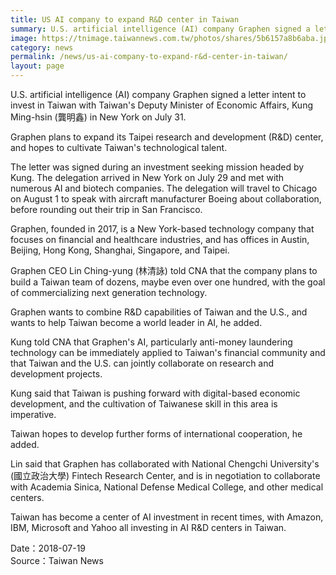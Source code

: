 ```yaml
---
title: US AI company to expand R&D center in Taiwan
summary: U.S. artificial intelligence (AI) company Graphen signed a letter intent to invest in Taiwan with Taiwan's Deputy Minister of Economic Affairs, Kung Ming-hsin (龔明鑫) in New York on July 31
image: https://tnimage.taiwannews.com.tw/photos/shares/5b6157a8b6aba.jpg
category: news
permalink: /news/us-ai-company-to-expand-r&d-center-in-taiwan/
layout: page
---
```

U.S. artificial intelligence (AI) company Graphen signed a letter intent to invest in Taiwan with Taiwan's Deputy Minister of Economic Affairs, Kung Ming-hsin (龔明鑫) in New York on July 31.

Graphen plans to expand its Taipei research and development (R&D) center, and hopes to cultivate Taiwan's technological talent.

The letter was signed during an investment seeking mission headed by Kung. The delegation arrived in New York on July 29 and met with numerous AI and biotech companies. The delegation will travel to Chicago on August 1 to speak with aircraft manufacturer Boeing about collaboration, before rounding out their trip in San Francisco.

Graphen, founded in 2017, is a New York-based technology company that focuses on financial and healthcare industries, and has offices in Austin, Beijing, Hong Kong, Shanghai, Singapore, and Taipei.

Graphen CEO Lin Ching-yung (林清詠) told CNA that the company plans to build a Taiwan team of dozens, maybe even over one hundred, with the goal of commercializing next generation technology.

Graphen wants to combine R&D capabilities of Taiwan and the U.S., and wants to help Taiwan become a world leader in AI, he added.

Kung told CNA that Graphen's AI, particularly anti-money laundering technology can be immediately applied to Taiwan's financial community and that Taiwan and the U.S. can jointly collaborate on research and development projects.

Kung said that Taiwan is pushing forward with digital-based economic development, and the cultivation of Taiwanese skill in this area is imperative.

Taiwan hopes to develop further forms of international cooperation, he added.

Lin said that Graphen has collaborated with National Chengchi University's (國立政治大學) Fintech Research Center, and is in negotiation to collaborate with Academia Sinica, National Defense Medical College, and other medical centers.

Taiwan has become a center of AI investment in recent times, with Amazon, IBM, Microsoft and Yahoo all investing in AI R&D centers in Taiwan.

Date：2018-07-19
<br/>
Source：Taiwan News
